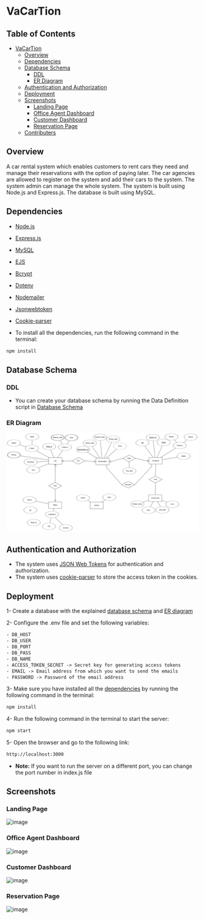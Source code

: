 # VaCarTion
## Table of Contents
- [VaCarTion](#vacartion)
    - [Overview](#overview)
    - [Dependencies](#dependencies)
    - [Database Schema](#database-schema)
        - [DDL](#ddl)
        - [ER Diagram](#er-diagram)
    - [Authentication and Authorization](#authentication-and-authorization)
    - [Deployment](#deployment)
    - [Screenshots](#screenshots)
        - [Landing Page](#landing-page)
        - [Office Agent Dashboard](#office-agent-dashboard)
        - [Customer Dashboard](#customer-dashboard)
        - [Reservation Page](#reservation-page)
    - [Contributers](#contributers)

## Overview
A car rental system which enables customers to rent cars they need and manage their reservations with the option of paying later. The car agencies are allowed to register on the system and add their cars to the system. The system admin can manage the whole system. The system is built using Node.js and Express.js. The database is built using MySQL.

## Dependencies
- [Node.js](https://nodejs.org/en/)
- [Express.js](https://expressjs.com/)
- [MySQL](https://www.mysql.com/)
- [EJS](https://ejs.co/)
- [Bcrypt](https://www.npmjs.com/package/bcrypt)
- [Dotenv](https://www.npmjs.com/package/dotenv)
- [Nodemailer](https://nodemailer.com/about/)
- [Jsonwebtoken](https://www.npmjs.com/package/jsonwebtoken)
- [Cookie-parser](https://www.npmjs.com/package/cookie-parser)

- To install all the dependencies, run the following command in the terminal:

```bash
npm install
```
## Database Schema

### DDL
- You can create your database schema by running the Data Definition script in [Database Schema](https://github.com/yousefkotp/Car-Rental-System/blob/main/sql/DDL.sql)

### ER Diagram
<!-- embed the photo whose link is  here -->
![ER Diagram](/ER%20model/image%20(1).png)   
<!-- ### Mapping of ER Diagram
![Mapping of ER](/ER%20model/ER%20diagram.png) -->
## Authentication and Authorization
- The system uses [JSON Web Tokens](https://jwt.io/) for authentication and authorization.
- The system uses [cookie-parser](https://www.npmjs.com/package/cookie-parser) to store the access token in the cookies.

## Deployment

1- Create a database with the explained [database schema](#database-schema) and [ER diagram](#er-diagram)

2- Configure the .env file and set the following variables:

    - DB_HOST 
    - DB_USER 
    - DB_PORT 
    - DB_PASS 
    - DB_NAME 
    - ACCESS_TOKEN_SECRET -> Secret key for generating access tokens 
    - EMAIL -> Email address from which you want to send the emails 
    - PASSWORD -> Password of the email address 

3- Make sure you have installed all the [dependencies](#dependencies) by running the following command in the terminal:

```bash
npm install
```

4- Run the following command in the terminal to start the server:

```bash
npm start
```

5- Open the browser and go to the following link:

```bash
http://localhost:3000
``` 

- **Note:** If you want to run the server on a different port, you can change the port number in index.js file

## Screenshots

### Landing Page

![image](https://user-images.githubusercontent.com/41492875/210100324-b5569c69-7bb2-432f-9106-504f0d384faa.png)

### Office Agent Dashboard

![image](https://user-images.githubusercontent.com/41492875/210100300-802136e9-4684-4775-9274-a7fb6be4dfd8.png)


### Customer Dashboard

![image](https://user-images.githubusercontent.com/41492875/210100281-281f7fd9-f4ed-445e-8c9f-98f9453d117e.png)


### Reservation Page

![image](https://user-images.githubusercontent.com/41492875/210100077-52ad34b2-dd1c-49d3-abdc-0a3b4a89504e.png)
